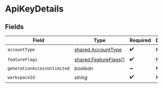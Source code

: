 # ApiKeyDetails


## Fields

| Field                                                               | Type                                                                | Required                                                            | Description                                                         |
| ------------------------------------------------------------------- | ------------------------------------------------------------------- | ------------------------------------------------------------------- | ------------------------------------------------------------------- |
| `accountType`                                                       | [shared.AccountType](../../../sdk/models/shared/accounttype.md)     | :heavy_check_mark:                                                  | N/A                                                                 |
| `featureFlags`                                                      | [shared.FeatureFlags](../../../sdk/models/shared/featureflags.md)[] | :heavy_check_mark:                                                  | N/A                                                                 |
| `generationAccessUnlimited`                                         | *boolean*                                                           | :heavy_minus_sign:                                                  | N/A                                                                 |
| `workspaceId`                                                       | *string*                                                            | :heavy_check_mark:                                                  | N/A                                                                 |